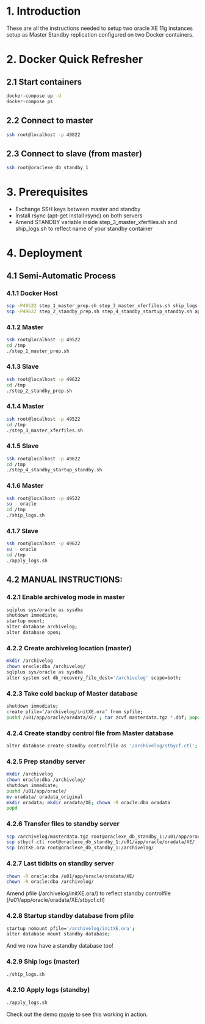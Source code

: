 # 1. Introduction
These are all the instructions needed to setup two oracle XE 11g instances setup as Master Standby replication configured on two Docker containers.


# 2. Docker Quick Refresher
## 2.1 Start containers
```sh
docker-compose up -d
docker-compose ps
```

## 2.2 Connect to master
```sh
ssh root@localhost -p 49822
```

## 2.3 Connect to slave (from master)
```sh
ssh root@oraclexe_db_standby_1
```

# 3. Prerequisites
- Exchange SSH keys between master and standby
- Install rsync (apt-get install rsync) on both servers
- Amend STANDBY variable inside step_3_master_xferfiles.sh and ship_logs.sh to reflect name of your standby container

# 4. Deployment
## 4.1 Semi-Automatic Process

### 4.1.1 Docker Host
```sh
scp -P49522 step_1_master_prep.sh step_3_master_xferfiles.sh ship_logs.sh switch_log.sql root@localhost:/tmp
scp -P49622 step_2_standby_prep.sh step_4_standby_startup_standby.sh apply_logs.sh root@localhost:/tmp
```

### 4.1.2 Master
```sh
ssh root@localhost -p 49522
cd /tmp
./step_1_master_prep.sh
```

### 4.1.3 Slave
```sh
ssh root@localhost -p 49622
cd /tmp
./step_2_standby_prep.sh
```

### 4.1.4 Master
```sh
ssh root@localhost -p 49522
cd /tmp
./step_3_master_xferfiles.sh
```

### 4.1.5 Slave
```sh
ssh root@localhost -p 49622
cd /tmp
./step_4_standby_startup_standby.sh
```

### 4.1.6 Master
```sh
ssh root@localhost -p 49522
su - oracle
cd /tmp
./ship_logs.sh
```

### 4.1.7 Slave
```sh
ssh root@localhost -p 49622
su - oracle
cd /tmp
./apply_logs.sh
```

## 4.2 MANUAL INSTRUCTIONS:

### 4.2.1 Enable archivelog mode in master
```sh
sqlplus sys/oracle as sysdba
shutdown immediate;
startup mount;
alter database archivelog;
alter database open;
```

### 4.2.2 Create archivelog location (master)
```sh
mkdir /archivelog
chown oracle:dba /archivelog/
sqlplus sys/oracle as sysdba
alter system set db_recovery_file_dest='/archivelog' scope=both;
```

### 4.2.3 Take cold backup of Master database
```sh
shutdown immediate;
create pfile=‘/archivelog/initXE.ora’ from spfile;
pushd /u01/app/oracle/oradata/XE/ ; tar zcvf masterdata.tgz *.dbf; popd
```

### 4.2.4 Create standby control file from Master database
```sh
alter database create standby controlfile as '/archivelog/stbycf.ctl';
```

### 4.2.5 Prep standby server
```sh
mkdir /archivelog
chown oracle:dba /archivelog/
shutdown immediate;
pushd /u01/app/oracle/
mv oradata/ oradata_original
mkdir oradata; mkdir oradata/XE; chown -R oracle:dba oradata
popd
```

### 4.2.6 Transfer files to standby server
```sh
scp /archivelog/masterdata.tgz root@oraclexe_db_standby_1:/u01/app/oracle/oradata/XE/
scp stbycf.ctl root@oraclexe_db_standby_1:/u01/app/oracle/oradata/XE/
scp initXE.ora root@oraclexe_db_standby_1:/archivelog/
```

### 4.2.7 Last tidbits on standby server
```sh
chown -R oracle:dba /u01/app/oracle/oradata/XE/
chown -R oracle:dba /archivelog/
```
Amend pfile (/archivelog/initXE.ora/) to reflect standby controlfile (/u01/app/oracle/oradata/XE/stbycf.ctl)

### 4.2.8 Startup standby database from pfile
```sh
startup nomount pfile='/archivelog/initXE.ora';
alter database mount standby database;
```

And we now have a standby database too!

### 4.2.9 Ship logs (master)
```sh
./ship_logs.sh
```

### 4.2.10 Apply logs (standby)
```sh
./apply_logs.sh
```

Check out the demo [movie](https://vimeo.com/156291617) to see this working in action.
